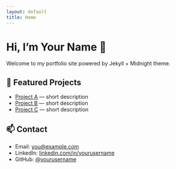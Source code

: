 ```yaml
---
layout: default
title: Home
---
```


# Hi, I’m Your Name 👋
Welcome to my portfolio site powered by Jekyll + Midnight theme.

## 🚀 Featured Projects
- [Project A](https://github.com/YOURUSERNAME/project-a) — short description
- [Project B](https://github.com/YOURUSERNAME/project-b) — short description
- [Project C](https://github.com/YOURUSERNAME/project-c) — short description

## 📫 Contact
- Email: [you@example.com](mailto:you@example.com)  
- LinkedIn: [linkedin.com/in/yourusername](https://linkedin.com/in/yourusername)  
- GitHub: [@yourusername](https://github.com/yourusername)
